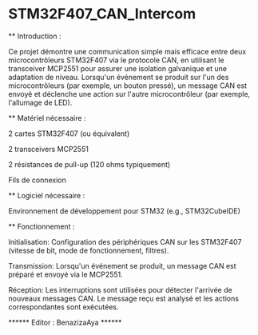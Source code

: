 # STM32F407_CAN_Intercom


** Introduction : 

Ce projet démontre une communication simple mais efficace entre deux microcontrôleurs STM32F407 via le protocole CAN, en utilisant le transceiver MCP2551 pour assurer une isolation galvanique et une adaptation de niveau. Lorsqu'un événement se produit sur l'un des microcontrôleurs (par exemple, un bouton pressé), un message CAN est envoyé et déclenche une action sur l'autre microcontrôleur (par exemple, l'allumage de LED).

** Matériel nécessaire : 

2 cartes STM32F407 (ou équivalent)

2 transceivers MCP2551

2 résistances de pull-up (120 ohms typiquement)

Fils de connexion

** Logiciel nécessaire : 

Environnement de développement pour STM32 (e.g., STM32CubeIDE)



** Fonctionnement : 

Initialisation:
Configuration des périphériques CAN sur les STM32F407 (vitesse de bit, mode de fonctionnement, filtres).

Transmission:
Lorsqu'un événement se produit, un message CAN est préparé et envoyé via le MCP2551.

Réception:
Les interruptions sont utilisées pour détecter l'arrivée de nouveaux messages CAN.
Le message reçu est analysé et les actions correspondantes sont exécutées.

****** Editor : BenazizaAya ******
